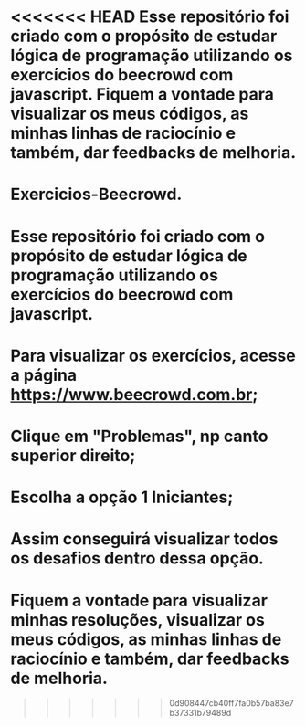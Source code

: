 <<<<<<< HEAD
Esse repositório foi criado com o propósito de estudar lógica de programação utilizando os exercícios do beecrowd com javascript. Fiquem a vontade para visualizar os meus códigos, as minhas linhas de raciocínio e também, dar feedbacks de melhoria.
=======
# Exercicios-Beecrowd.
# Esse repositório foi criado com o propósito de estudar lógica de programação utilizando os exercícios do beecrowd com javascript. 
# Para visualizar os exercícios, acesse a página https://www.beecrowd.com.br;
# Clique em "Problemas", np canto superior direito;
# Escolha a opção 1 Iniciantes;
# Assim conseguirá visualizar todos os desafios dentro dessa opção.
# Fiquem a vontade para visualizar minhas resoluções, visualizar os meus códigos, as minhas linhas de raciocínio e também, dar feedbacks de melhoria.
>>>>>>> 0d908447cb40ff7fa0b57ba83e7b37331b79489d
